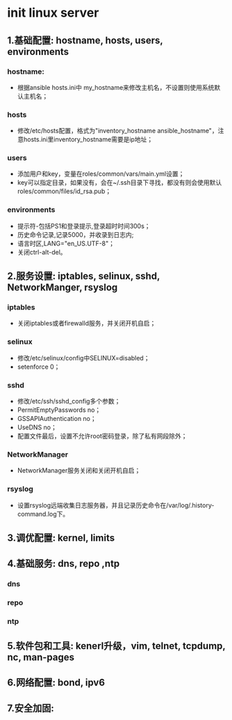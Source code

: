 # init linux server
## 1.基础配置: hostname, hosts, users, environments
### hostname: 
  - 根据ansible hosts.ini中 my_hostname来修改主机名，不设置则使用系统默认主机名；
### hosts
  - 修改/etc/hosts配置，格式为"inventory_hostname  ansible_hostname"，注意hosts.ini里inventory_hostname需要是ip地址；
### users
  - 添加用户和key，变量在roles/common/vars/main.yml设置；
  - key可以指定目录，如果没有，会在~/.ssh目录下寻找，都没有则会使用默认roles/common/files/id_rsa.pub；
### environments
  - 提示符-包括PS1和登录提示,登录超时时间300s；
  - 历史命令记录,记录5000，并收录到日志内;
  - 语言时区,LANG="en_US.UTF-8"；
  - 关闭ctrl-alt-del。

## 2.服务设置: iptables, selinux, sshd, NetworkManger, rsyslog
### iptables
  - 关闭iptables或者firewalld服务，并关闭开机自启； 
### selinux
  - 修改/etc/selinux/config中SELINUX=disabled；
  - setenforce 0；
### sshd
  - 修改/etc/ssh/sshd_config多个参数；
  - PermitEmptyPasswords no；
  - GSSAPIAuthentication no；
  - UseDNS no；
  - 配置文件最后，设置不允许root密码登录，除了私有网段除外；
### NetworkManager
  - NetworkManager服务关闭和关闭开机自启；
### rsyslog
  - 设置rsyslog远端收集日志服务器，并且记录历史命令在/var/log/.history-command.log下。
## 3.调优配置: kernel, limits

## 4.基础服务: dns, repo ,ntp
### dns
### repo
### ntp

## 5.软件包和工具: kenerl升级，vim, telnet, tcpdump, nc, man-pages 

## 6.网络配置: bond, ipv6

## 7.安全加固: 

